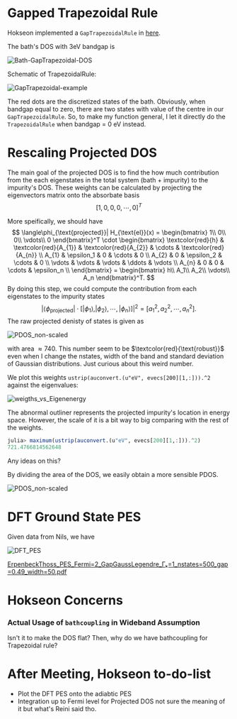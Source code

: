 # Gapped Trapezoidal Rule

Hokseon implemented a `GapTrapezoidalRule` in [here](https://github.com/maurergroup/NQCModels.jl/tree/hokseson). 

The bath's DOS with 3eV bandgap is

![Bath-GapTrapezoidal-DOS](fig/24-May-2024/Bath-GapTrapezoidal-DOS.svg)

Schematic of TrapezoidalRule:

![GapTrapezoidal-example](fig/24-May-2024/GapTrapezoidal-example.jpg)

The red dots are the discretized states of the bath. Obviously, when bandgap equal to zero, there are two states with value of the centre in our `GapTrapezoidalRule`. So, to make my function general, I let it directly do the `TrapezoidalRule` when bandgap = 0 eV instead.



# Rescaling Projected DOS

The main goal of the projected DOS is to find the how much contribution from the each eigenstates in the total system (bath + impurity) to the impurity's DOS. These weights can be calculated by projecting the eigenvectors matrix onto the absorbate basis
$$
[1,0,0,0,\cdots,0]^T
$$

More speifically, we should have
$$
\langle\phi_{\text{projected}}| H_{\text{el}}(x) = 
\begin{bmatrix}
1\\
0\\
0\\
\vdots\\
0
\end{bmatrix}^T
\cdot
\begin{bmatrix}
\textcolor{red}{h} & \textcolor{red}{A_{1}} & \textcolor{red}{A_{2}} & \cdots & \textcolor{red}{A_{n}} \\
A_{1} & \epsilon_1 & 0 & \cdots & 0 \\
A_{2} & 0 & \epsilon_2 & \cdots & 0 \\
\vdots & \vdots & \vdots & \ddots & \vdots \\
A_{n} & 0 & 0 & \cdots & \epsilon_n \\
\end{bmatrix} = \begin{bmatrix}
h\\
A_1\\
A_2\\
\vdots\\
A_n
\end{bmatrix}^T.
$$
By doing this step, we could compute the contribution from each eigenstates to the impurity states
$$
|\langle\phi_{\text{projected}}| \cdot [|\phi_{1}\rangle,|\phi_{2}\rangle,\cdots,|\phi_{n}\rangle]|^2 = [a_1^2,a_2^2,\cdots,a_n^2].
$$
The raw projected denisty of states is given as 

![PDOS_non-scaled](fig/24-May-2024/PDOS_non-scaled.png)

with area $\approx 740$. This number seem to be $\textcolor{red}{\text{robust}}$​​ even when I change the nstates, width of the band and standard deviation of Gaussian distributions. Just curious about this weird number.  

We plot this weights `ustrip(auconvert.(u"eV", evecs[200][1,:])).^2` against the eigenvalues:

![weigths_vs_Eigenenergy](fig/24-May-2024/weigths_vs_Eigenenergy.png)

The abnormal outliner represents the projected impurity's location in energy space. However, the scale of it is a bit way to big comparing with the rest of the weights.

```julia
julia> maximum(ustrip(auconvert.(u"eV", evecs[200][1,:])).^2)
721.4766814562648
```

Any ideas on this?

By dividing the area of the DOS, we easily obtain a more sensible PDOS. 

![PDOS_non-scaled](fig/24-May-2024/PDOS_scaled.png)



# DFT Ground State PES

Given data from Nils, we have

![DFT_PES](fig/24-May-2024/DFT_PES.svg)



 [ErpenbeckThoss_PES_Fermi=2_GapGaussLegendre_Γₖ=1_nstates=500_gap=0.49_width=50.pdf](fig/24-May-2024/ErpenbeckThoss_PES_Fermi=2_GapGaussLegendre_Γₖ=1_nstates=500_gap=0.49_width=50.pdf) 

# Hokseon Concerns

### Actual Usage of `bathcoupling` in Wideband Assumption



Isn't it to make the DOS flat? Then, why do we have bathcoupling for Trapezoidal rule?



# After Meeting, Hokseon to-do-list

- Plot the DFT PES onto the adiabtic PES
- Integration up to Fermi level for Projected DOS not sure the meaning of it but what's Reini said tho.
